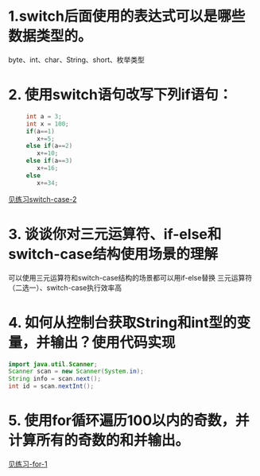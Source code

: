 # 
# 1.switch后面使用的表达式可以是哪些数据类型的。
byte、int、char、String、short、枚举类型
# 2. 使用switch语句改写下列if语句：
```java
 	 int a = 3;
 	 int x = 100;
 	 if(a==1)
		x+=5;
 	 else if(a==2)
		x+=10;
 	 else if(a==3)
		x+=16;
 	 else		
		x+=34;
```
[见练习switch-case-2](https://www.yuque.com/u2324231/klk8hf/noga62#cj8pA)
# 3. 谈谈你对三元运算符、if-else和switch-case结构使用场景的理解
可以使用三元运算符和switch-case结构的场景都可以用if-else替换
三元运算符（二选一）、switch-case执行效率高


# 4. 如何从控制台获取String和int型的变量，并输出？使用代码实现
```java
import java.util.Scanner;
Scanner scan = new Scanner(System.in);
String info = scan.next();
int id = scan.nextInt();
```
# 5. 使用for循环遍历100以内的奇数，并计算所有的奇数的和并输出。
[见练习-for-1](https://www.yuque.com/u2324231/klk8hf/noga62#sXgCK)
